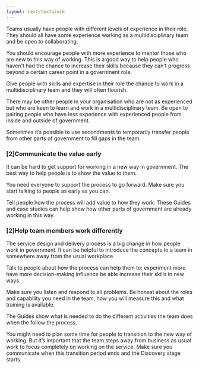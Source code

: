 ```yaml
---
layout: text/textblock
---
```

Teams usually have people with different levels of experience in their role. They should all have some experience working as a multidisciplinary team and be open to collaborating.

You should encourage people with more experience to mentor those who are new to this way of working. This is a good way to help people who haven't had the chance to increase their skills because they can't progress beyond a certain career point in a government role.

Give people with skills and expertise in their role the chance to work in a multidisciplinary team and they will often flourish.

There may be other people in your organisation who are not as experienced but who are keen to learn and work in a multidisciplinary team. Be open to pairing people who have less experience with experienced people from inside and outside of government.

Sometimes it’s possible to use secondments to temporarily transfer people from other parts of government to fill gaps in the team.

### [2]Communicate the value early
It can be hard to get support for working in a new way in government. The best way to help people is to show the value to them.

You need everyone to support the process to go forward. Make sure you start talking to people as early as you can.

Tell people how the process will add value to how they work. These Guides and case studies can help show how other parts of government are already working in this way.

### [2]Help team members work differently
The service design and delivery process is a big change in how people work in government. It can be helpful to introduce the concepts to a team in somewhere away from the usual workplace.

Talk to people about how the process can help them to:
experiment more
have more decision-making influence
be able increase their skills in new ways

Make sure you listen and respond to all problems. Be honest about the roles and capability you need in the team, how you will measure this and what training is available.

The Guides show what is needed to do the different activities the team does when the follow the process.

You might need to plan some time for people to transition to the new way of working. But it’s important that the team steps away from business as usual work to focus completely on working on the service. Make sure you communicate when this transition period ends and the Discovery stage starts.

